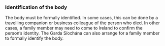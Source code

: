 ###  Identification of the body

The body must be formally identified. In some cases, this can be done by a
travelling companion or business colleague of the person who died. In other
cases, a family member may need to come to Ireland to confirm the person’s
identity. The Garda Síochána can also arrange for a family member to formally
identify the body.

